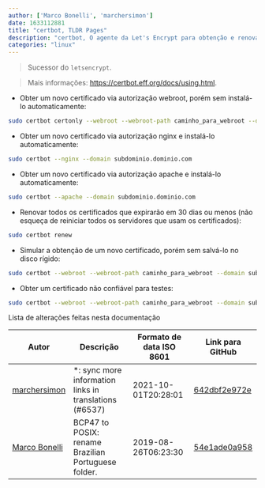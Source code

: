 ```yaml
---
author: ['Marco Bonelli', 'marchersimon']
date: 1633112881
title: "certbot, TLDR Pages"
description: "certbot, O agente da Let's Encrypt para obtenção e renovação de certificados TLS automaticamente."
categories: "linux"
---
```

> Sucessor do `letsencrypt`.

> Mais informações: <https://certbot.eff.org/docs/using.html>.

- Obter um novo certificado via autorização webroot, porém sem instalá-lo automaticamente:

```bash
sudo certbot certonly --webroot --webroot-path caminho_para_webroot --domain subdominio.dominio.com
```

- Obter um novo certificado via autorização nginx e instalá-lo automaticamente:

```bash
sudo certbot --nginx --domain subdominio.dominio.com
```

- Obter um novo certificado via autorização apache e instalá-lo automaticamente:

```bash
sudo certbot --apache --domain subdominio.dominio.com
```

- Renovar todos os certificados que expirarão em 30 dias ou menos (não esqueça de reiniciar todos os servidores que usam os certificados):

```bash
sudo certbot renew
```

- Simular a obtenção de um novo certificado, porém sem salvá-lo no disco rígido:

```bash
sudo certbot --webroot --webroot-path caminho_para_webroot --domain subdominio.dominio.com --dry-run
```

- Obter um certificado não confiável para testes:

```bash
sudo certbot --webroot --webroot-path caminho_para_webroot --domain subdominio.dominio.com --test-cert
```
Lista de alterações feitas nesta documentação


Autor | Descrição | Formato de data ISO 8601 | Link para GitHub
------|-----|-----|-----
[marchersimon](mailto:50295997+marchersimon@users.noreply.github.com) | *: sync more information links in translations (#6537) | 2021-10-01T20:28:01 | [642dbf2e972e](https://github.com/tldr-pages/tldr/commit/642dbf2e972e388fab8c84ba3b4685fb862b6454)
[Marco Bonelli](mailto:marco@mebeim.net) | BCP47 to POSIX: rename Brazilian Portuguese folder. | 2019-08-26T06:23:30 | [54e1ade0a958](https://github.com/tldr-pages/tldr/commit/54e1ade0a958f3a08d9ed60f32b66188d0ecfb63)

